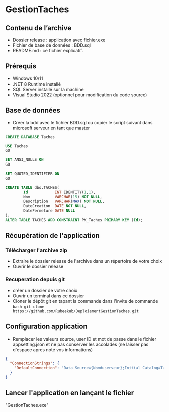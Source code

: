 # GestionTaches

## Contenu de l’archive
- Dossier release : application avec fichier.exe 
- Fichier de base de données : BDD.sql
- README.md : ce fichier explicatif.

## Prérequis
- Windows 10/11
- .NET 8 Runtime installé
- SQL Server installé sur la machine
- Visual Studio 2022 (optionnel pour modification du code source)

## Base de données
- Créer la bdd avec le fichier BDD.sql ou copier le script suivant dans microsoft serveur en tant que master
```SQL
CREATE DATABASE Taches

USE Taches
GO

SET ANSI_NULLS ON
GO

SET QUOTED_IDENTIFIER ON
GO

CREATE TABLE dbo.TACHES(
        Id            INT IDENTITY(1,1),
        Nom           VARCHAR(15) NOT NULL,
        Description   VARCHAR(MAX) NOT NULL,
        DateCreation  DATE NOT NULL,
        DateFermeture DATE NULL
);
ALTER TABLE TACHES ADD CONSTRAINT PK_Taches PRIMARY KEY (Id);
```

## Récupération de l'application

### Télécharger l'archive zip 
- Extraire le dossier release de l'archive dans un répertoire de votre choix
- Ouvrir le dossier release


### Recuperation depuis git
- créer un dossier de votre choix
- Ouvrir un terminal dans ce dossier
- Cloner le dépôt git en tapant la commande dans l'invite de commande ```bash git clone https://github.com/Rubeekub/DeploiementGestionTaches.git ```


## Configuration application
- Remplacer les valeurs source, user ID et mot de passe  dans le fichier appsetting.json et ne pas conserver les accolades
(ne laisser pas d'espace apres noté vos informations)
``` JSON
{
  "ConnectionStrings": {
    "DefaultConnection": "Data Source={Nomduserveur};Initial Catalog=Taches;Persist Security Info=True;User ID={NomUtilisateur};Password={Mot de passe};Trust Server Certificate=True",
  }
}
```

## Lancer l'application en lançant le fichier 
"GestionTaches.exe"